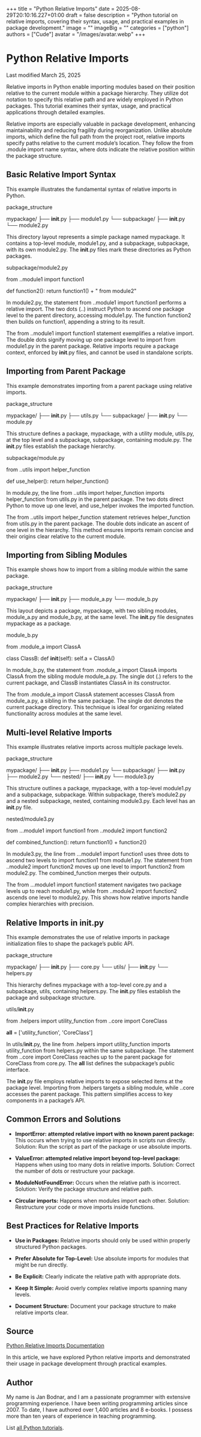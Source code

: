 +++
title = "Python Relative Imports"
date = 2025-08-29T20:10:16.227+01:00
draft = false
description = "Python tutorial on relative imports, covering their syntax, usage, and practical examples in package development."
image = ""
imageBig = ""
categories = ["python"]
authors = ["Cude"]
avatar = "/images/avatar.webp"
+++

# Python Relative Imports

Last modified March 25, 2025

Relative imports in Python enable importing modules based on their position
relative to the current module within a package hierarchy. They utilize dot
notation to specify this relative path and are widely employed in Python
packages. This tutorial examines their syntax, usage, and practical
applications through detailed examples.

Relative imports are especially valuable in package development, enhancing
maintainability and reducing fragility during reorganization. Unlike absolute
imports, which define the full path from the project root, relative imports
specify paths relative to the current module’s location. They follow the
from .module import name syntax, where dots indicate the relative
position within the package structure.

## Basic Relative Import Syntax

This example illustrates the fundamental syntax of relative imports in Python.

package_structure
  

mypackage/
├── __init__.py
├── module1.py
└── subpackage/
    ├── __init__.py
    └── module2.py

This directory layout represents a simple package named mypackage.
It contains a top-level module, module1.py, and a subpackage,
subpackage, with its own module2.py. The
__init__.py files mark these directories as Python packages.

subpackage/module2.py
  

from ..module1 import function1

def function2():
    return function1() + " from module2"

In module2.py, the statement from ..module1 import
function1 performs a relative import. The two dots (..)
instruct Python to ascend one package level to the parent directory,
accessing module1.py. The function function2 then
builds on function1, appending a string to its result.

The from ..module1 import function1 statement exemplifies a
relative import. The double dots signify moving up one package level to import
from module1.py in the parent package. Relative imports require a
package context, enforced by __init__.py files, and cannot be used
in standalone scripts.

## Importing from Parent Package

This example demonstrates importing from a parent package using relative imports.

package_structure
  

mypackage/
├── __init__.py
├── utils.py
└── subpackage/
    ├── __init__.py
    └── module.py

This structure defines a package, mypackage, with a utility module,
utils.py, at the top level and a subpackage,
subpackage, containing module.py. The
__init__.py files establish the package hierarchy.

subpackage/module.py
  

from ..utils import helper_function

def use_helper():
    return helper_function()

In module.py, the line from ..utils import
helper_function imports helper_function from
utils.py in the parent package. The two dots direct Python to move
up one level, and use_helper invokes the imported function.

The from ..utils import helper_function statement retrieves
helper_function from utils.py in the parent package.
The double dots indicate an ascent of one level in the hierarchy. This method
ensures imports remain concise and their origins clear relative to the current
module.

## Importing from Sibling Modules

This example shows how to import from a sibling module within the same package.

package_structure
  

mypackage/
├── __init__.py
├── module_a.py
└── module_b.py

This layout depicts a package, mypackage, with two sibling modules,
module_a.py and module_b.py, at the same level. The
__init__.py file designates mypackage as a package.

module_b.py
  

from .module_a import ClassA

class ClassB:
    def __init__(self):
        self.a = ClassA()

In module_b.py, the statement from .module_a import
ClassA imports ClassA from the sibling module
module_a.py. The single dot (.) refers to the current
package, and ClassB instantiates ClassA in its
constructor.

The from .module_a import ClassA statement accesses
ClassA from module_a.py, a sibling in the same
package. The single dot denotes the current package directory. This technique
is ideal for organizing related functionality across modules at the same level.

## Multi-level Relative Imports

This example illustrates relative imports across multiple package levels.

package_structure
  

mypackage/
├── __init__.py
├── module1.py
└── subpackage/
    ├── __init__.py
    ├── module2.py
    └── nested/
        ├── __init__.py
        └── module3.py

This structure outlines a package, mypackage, with a top-level
module1.py and a subpackage, subpackage. Within
subpackage, there’s module2.py and a nested subpackage,
nested, containing module3.py. Each level has an
__init__.py file.

nested/module3.py
  

from ...module1 import function1
from ..module2 import function2

def combined_function():
    return function1() + function2()

In module3.py, the line from ...module1 import
function1 uses three dots to ascend two levels to import
function1 from module1.py. The statement from
..module2 import function2 moves up one level to import
function2 from module2.py. The
combined_function merges their outputs.

The from ...module1 import function1 statement navigates two
package levels up to reach module1.py, while from ..module2
import function2 ascends one level to module2.py. This shows
how relative imports handle complex hierarchies with precision.

## Relative Imports in __init__.py

This example demonstrates the use of relative imports in package initialization
files to shape the package’s public API.

package_structure
  

mypackage/
├── __init__.py
├── core.py
└── utils/
    ├── __init__.py
    └── helpers.py

This hierarchy defines mypackage with a top-level
core.py and a subpackage, utils, containing
helpers.py. The __init__.py files establish the
package and subpackage structure.

utils/__init__.py
  

from .helpers import utility_function
from ..core import CoreClass

__all__ = ['utility_function', 'CoreClass']

In utils/__init__.py, the line from .helpers import
utility_function imports utility_function from
helpers.py within the same subpackage. The statement from
..core import CoreClass reaches up to the parent package for
CoreClass from core.py. The __all__ list
defines the subpackage’s public interface.

The __init__.py file employs relative imports to expose selected
items at the package level. Importing from .helpers targets a
sibling module, while ..core accesses the parent package. This
pattern simplifies access to key components in a package’s API.

## Common Errors and Solutions

- **ImportError: attempted relative import with no known parent package:** This occurs when trying to use relative imports in scripts run directly. Solution: Run the script as part of the package or use absolute imports.

- **ValueError: attempted relative import beyond top-level package:** Happens when using too many dots in relative imports. Solution: Correct the number of dots or restructure your package.

- **ModuleNotFoundError:** Occurs when the relative path is incorrect. Solution: Verify the package structure and relative path.

- **Circular imports:** Happens when modules import each other. Solution: Restructure your code or move imports inside functions.

## Best Practices for Relative Imports

- **Use in Packages:** Relative imports should only be used within properly structured Python packages.

- **Prefer Absolute for Top-Level:** Use absolute imports for modules that might be run directly.

- **Be Explicit:** Clearly indicate the relative path with appropriate dots.

- **Keep It Simple:** Avoid overly complex relative imports spanning many levels.

- **Document Structure:** Document your package structure to make relative imports clear.

## Source

[Python Relative Imports Documentation](https://docs.python.org/3/reference/import.html#package-relative-imports)

In this article, we have explored Python relative imports and demonstrated their
usage in package development through practical examples.

## Author

My name is Jan Bodnar, and I am a passionate programmer with extensive
programming experience. I have been writing programming articles since 2007.
To date, I have authored over 1,400 articles and 8 e-books. I possess more
than ten years of experience in teaching programming.

List [all Python tutorials](/python/).